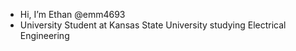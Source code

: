 - Hi, I’m Ethan @emm4693
- University Student at Kansas State University studying Electrical Engineering
